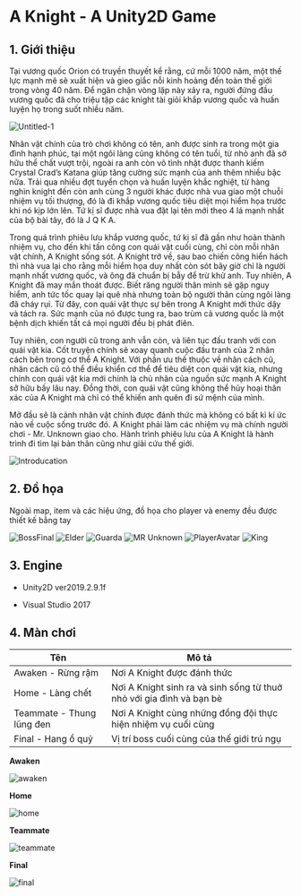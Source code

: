 # A Knight - A Unity2D Game
## 1. Giới thiệu
Tại vương quốc Orion có truyền thuyết kể rằng, cứ mỗi 1000 năm, một thế lực mạnh mẽ sẽ xuất hiện và gieo giắc nỗi kinh hoàng đến toàn thế giới trong vòng 40 năm. Để ngăn chặn vòng lặp này xảy ra, người đứng đầu vương quốc đã cho triệu tập các knight tài giỏi khắp vương quốc và huấn luyện họ trong suốt nhiều năm.

![Untitled-1](https://user-images.githubusercontent.com/43202025/71473881-8d624380-280b-11ea-8fd4-a03abb2d2a2b.png)

Nhân vật chính của trò chơi không có tên, anh được sinh ra trong một gia đình hạnh phúc, tại một ngôi làng cũng không có tên tuổi, từ nhỏ anh đã sở hữu thể chất vượt trội, ngoài ra anh còn vô tình nhặt được thanh kiếm Crystal Crad’s Katana giúp tăng cường sức mạnh của anh thêm nhiều bậc nữa. Trải qua nhiều đợt tuyển chọn và huấn luyện khắc nghiệt, từ hàng nghìn knight đến còn anh cùng 3 người khác được nhà vua giao một chuỗi nhiệm vụ tối thượng, đó là đi khắp vương quốc tiêu diệt mọi hiểm họa trước khi nó kịp lớn lên. Tứ kị sĩ được nhà vua đặt lại tên mới theo 4 lá mạnh nhất của bộ bài tây, đó là J Q K A. 

Trong quá trình phiêu lưu khắp vương quốc, tứ kị sĩ đã gần như hoàn thành nhiệm vụ, cho đến khi tấn công con quái vật cuối cùng, chỉ còn mỗi nhân vật chính, A Knight sống sót. A Knight trở về, sau bao chiến công hiển hách thì nhà vua lại cho rằng mỗi hiểm họa duy nhất còn sót bây giờ chỉ là người mạnh nhất vương quốc, và ông đã chuẩn bị bẫy để trừ khử anh. Tuy nhiên, A Knight đã may mắn thoát được. Biết răng người thân mình sẽ gặp nguy hiểm, anh tức tốc quay lại quê nhà nhưng toàn bộ người thân cùng ngôi làng đã cháy rụi.
Từ đây, con quái vật thực sự bên trong A Knight mới thức dậy và tách ra. Sức mạnh của nó được tung ra, bao trùm cả vương quốc là một bệnh dịch khiến tất cả mọi người đều bị phát điên.

Tuy nhiên, con người cũ trong anh vẫn còn, và liên tục đấu tranh với con quái vật kia. Cốt truyện chính sẽ xoay quanh cuộc đấu tranh của 2 nhân cách bên trong cơ thể A Knight. Với phần ưu thế thuộc về nhân cách cũ, nhân cách cũ có thể điều khiển cơ thể để tiêu diệt con quái vật kia, nhưng chính con quái vật kia mới chính là chủ nhân của nguồn sức mạnh A Knight sỡ hữu bấy lâu nay. Đồng thời, con quái vật cũng không thể hủy hoại thân xác của A Knight mà chỉ có thể khiến anh quên đi sứ mệnh của mình. 

Mở đầu sẽ là cảnh nhân vật chính được đánh thức mà không có bất kì kí ức nào về cuộc sống trước đó. A Knight phải làm các nhiệm vụ mà chính người chơi  - Mr. Unknown giao cho. Hành trình phiêu lưu của A Knight là hành trình đi tìm lại bản thân cũng như giải cứu thế giới. 

![Introducation](https://user-images.githubusercontent.com/43202025/71473890-9226f780-280b-11ea-9882-eafb6b6f5f47.png)

## 2. Đồ họa

Ngoài map, item và các hiệu ứng, đồ họa cho player và enemy đều được thiết kế bằng tay

![BossFinal](https://user-images.githubusercontent.com/43202025/71476886-d7eabc80-2819-11ea-8dce-14f472da1156.png)
![Elder](https://user-images.githubusercontent.com/43202025/71476887-d7eabc80-2819-11ea-9ce6-7600ba8ad481.png)
![Guarda](https://user-images.githubusercontent.com/43202025/71476888-d8835300-2819-11ea-9ce2-cdd256ea143e.png)
![MR Unknown](https://user-images.githubusercontent.com/43202025/71476889-d8835300-2819-11ea-9d40-d01503e6077c.png)
![PlayerAvatar](https://user-images.githubusercontent.com/43202025/71476890-d8835300-2819-11ea-9fd9-73b943a5a4d9.png)
![King](https://user-images.githubusercontent.com/43202025/71476912-fea8f300-2819-11ea-9b3e-d20843f74431.png)

## 3. Engine

- Unity2D ver2019.2.9.1f

- Visual Studio 2017

## 4. Màn chơi

Tên | Mô tả |
|-----|---------|
| Awaken - Rừng rậm | Nơi A Knight được đánh thức |
| Home - Làng chết | Nơi A Knight sinh ra và sinh sống từ thuở nhỏ với gia đình và bạn bè |
| Teammate - Thung lũng đen | Nơi A Knight cùng những đồng đội thực hiện nhiệm vụ cuối cùng | 
| Final - Hang ổ quỷ | Vị trí boss cuối cùng của thế giới trú ngụ |

<b>Awaken </b>

![awaken](https://user-images.githubusercontent.com/43202025/71496102-04d3b980-2884-11ea-8f32-ff90acbfd611.png)

<b>Home </b>

![home](https://user-images.githubusercontent.com/43202025/71496103-04d3b980-2884-11ea-9b02-032b293cc95e.png)

<b>Teammate </b>

![teammate](https://user-images.githubusercontent.com/43202025/71496177-6d229b00-2884-11ea-8853-b512e76804b1.png)

<b>Final </b>

![final](https://user-images.githubusercontent.com/43202025/71496106-056c5000-2884-11ea-9b0f-edbe76f2e4f3.png)
